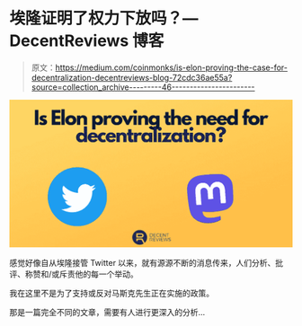 # 埃隆证明了权力下放吗？— DecentReviews 博客

> 原文：<https://medium.com/coinmonks/is-elon-proving-the-case-for-decentralization-decentreviews-blog-72cdc36ae55a?source=collection_archive---------46----------------------->

![](img/39f5e569920840a44fd802c1d4219697.png)

感觉好像自从埃隆接管 Twitter 以来，就有源源不断的消息传来，人们分析、批评、称赞和/或斥责他的每一个举动。

我在这里不是为了支持或反对马斯克先生正在实施的政策。

那是一篇完全不同的文章，需要有人进行更深入的分析…